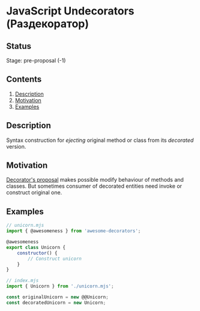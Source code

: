 # JavaScript Undecorators (Раздекоратор)

## Status

Stage: pre-proposal (-1)

## Contents

1. [Description](#description)
2. [Motivation](#motivation)
3. [Examples](#examples)

## Description

Syntax construction for _ejecting_ original method or class from its _decorated_ version.

## Motivation

[Decorator's proposal](https://github.com/tc39/proposal-decorators) makes possible modify behaviour 
of methods and classes. But sometimes consumer of decorated entities need invoke or construct original one.

## Examples

```javascript
// unicorn.mjs
import { @awesomeness } from 'awesome-decorators';

@awesomeness
export class Unicorn {
    constructor() {
        // Construct unicorn
    }
}

// index.mjs
import { Unicorn } from './unicorn.mjs';

const originalUnicorn = new @@Unicorn;
const decoratedUnicorn = new Unicorn;
```